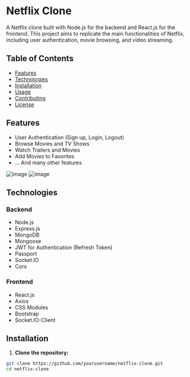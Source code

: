 # Netflix Clone

A Netflix clone built with Node.js for the backend and React.js for the frontend. This project aims to replicate the main functionalities of Netflix, including user authentication, movie browsing, and video streaming.

## Table of Contents

- [Features](#features)
- [Technologies](#technologies)
- [Installation](#installation)
- [Usage](#usage)
- [Contributing](#contributing)
- [License](#license)

## Features

- User Authentication (Sign up, Login, Logout)
- Browse Movies and TV Shows
- Watch Trailers and Movies
- Add Movies to Favorites
- ...
And many other features

![image](https://github.com/user-attachments/assets/8f07d38a-ddb9-4ddd-a180-892c7043d8a1)
![image](https://github.com/user-attachments/assets/387b89cc-8935-4742-a6b7-e7c98e6acd99)


## Technologies

### Backend
- Node.js
- Express.js
- MongoDB
- Mongoose
- JWT for Authentication (Refresh Token)
- Passport
- Socket.IO
- Cors
### Frontend
- React.js
- Axios
- CSS Modules
- Bootstrap
- Socket.IO-Client
## Installation

1. **Clone the repository:**

```sh
git clone https://github.com/yourusername/netflix-clone.git
cd netflix-clone
